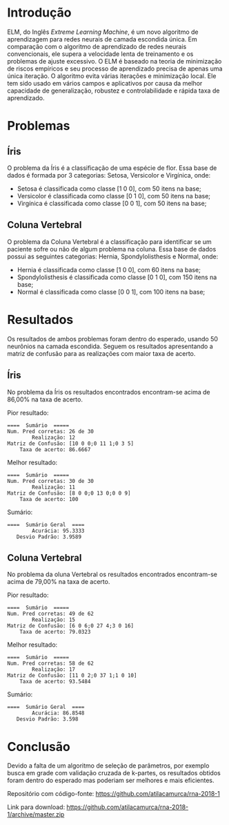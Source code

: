 # Introdução

ELM, do Inglês _Extreme Learning Machine_, é um novo algoritmo de aprendizagem para
redes neurais de camada escondida única. Em comparação com o algoritmo de aprendizado
de redes neurais convencionais, ele supera a velocidade lenta de treinamento e os problemas
de ajuste excessivo. O ELM é baseado na teoria de minimização de riscos empíricos e seu
processo de aprendizado precisa de apenas uma única iteração. O algoritmo evita várias
iterações e minimização local. Ele tem sido usado em vários campos e aplicativos por causa
da melhor capacidade de generalização, robustez e controlabilidade e rápida taxa de aprendizado.


# Problemas

## Íris

O problema da Íris é a classificação de uma espécie de flor. Essa base de dados
é formada por 3 categorias: Setosa, Versicolor e Virgínica, onde:

* Setosa é classificada como classe [1 0 0], com 50 itens na base;
* Versicolor é classificada como classe [0 1 0], com 50 itens na base;
* Virgínica é classificada como classe [0 0 1], com 50 itens na base;

## Coluna Vertebral

O problema da Coluna Vertebral é a classificação para identificar se um paciente
sofre ou não de algum problema na coluna. Essa base de dados possui as seguintes
categorias: Hernia, Spondylolisthesis e Normal, onde:

* Hernia é classificada como classe [1 0 0], com 60 itens na base;
* Spondylolisthesis é classificada como classe [0 1 0], com 150 itens na base;
* Normal é classificada como classe [0 0 1], com 100 itens na base;

# Resultados

Os resultados de ambos problemas foram dentro do esperado, usando 50 neurônios
na camada escondida.
Seguem os resultados apresentando a matriz de confusão para as
realizações com maior taxa de acerto.

## Íris

No problema da Íris os resultados encontrados encontram-se acima de 86,00%
na taxa de acerto.

Pior resultado:

```
====  Sumário  =====
Num. Pred corretas: 26 de 30
        Realização: 12
Matriz de Confusão: [10 0 0;0 11 1;0 3 5]
    Taxa de acerto: 86.6667
```

Melhor resultado:

```
====  Sumário  =====
Num. Pred corretas: 30 de 30
        Realização: 11
Matriz de Confusão: [8 0 0;0 13 0;0 0 9]
    Taxa de acerto: 100
```

Sumário:

```
====  Sumário Geral  ====
        Acurácia: 95.3333
   Desvio Padrão: 3.9589
```

## Coluna Vertebral

No problema da oluna Vertebral os resultados encontrados encontram-se acima de 79,00%
na taxa de acerto.

Pior resultado:

```
====  Sumário  =====
Num. Pred corretas: 49 de 62
        Realização: 15
Matriz de Confusão: [6 0 6;0 27 4;3 0 16]
    Taxa de acerto: 79.0323
```

Melhor resultado:

```
====  Sumário  =====
Num. Pred corretas: 58 de 62
        Realização: 17
Matriz de Confusão: [11 0 2;0 37 1;1 0 10]
    Taxa de acerto: 93.5484
```

Sumário:

```
====  Sumário Geral  ====
        Acurácia: 86.8548
   Desvio Padrão: 3.598
```

# Conclusão

Devido a falta de um algoritmo de seleção de parâmetros, por exemplo busca em grade
com validação cruzada de k-partes, os resultados obtidos foram dentro do esperado mas
poderiam ser melhores e mais eficientes.

Repositório com código-fonte: <https://github.com/atilacamurca/rna-2018-1>

Link para download: <https://github.com/atilacamurca/rna-2018-1/archive/master.zip>
